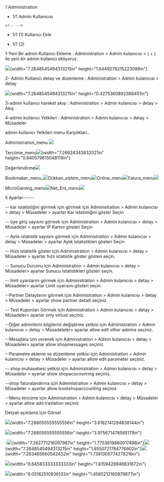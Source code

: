 1 Administration

-   1/1 Admin Kullanıcısı

```{=html}
<!-- -->
```
-   1/1 (1) Kullanıcı Ekle

-   1/1 (2)

1-Yeni Bir admin Kullanıcı Ekleme : Administration \> Admin kulanıcısı
\> ( + ) ile yeni bir admin kullanıcı ekliyoruz.

![](vertopal_5292ea9fbcaf48d3a73d212cf3db61cc/media/image1.png){width="7.2648545494313215in"
height="1.6449278215223098in"}

2- Admin Kullanıcı detay ve düzenleme : Administration \> Admin
kulanıcısı \> detay

![](vertopal_5292ea9fbcaf48d3a73d212cf3db61cc/media/image2.png){width="7.2648545494313215in"
height="0.4275360892388451in"}

3-admin kullanıcı hareket akışı : Administration \> Admin kulanıcısı \>
detay \> Akış

4-admin kullanıcı Yetkileri : Administration \> Admin kulanıcısı \>
detay \> Müsadeler

admin kullanıcı Yetkileri menu Karşılıkları..

Administration_menu
![](vertopal_5292ea9fbcaf48d3a73d212cf3db61cc/media/image3.png)

Tercüme_menu![](vertopal_5292ea9fbcaf48d3a73d212cf3db61cc/media/image4.png){width="7.26624343832021in"
height="0.840579615048119in"}

Değerlendirme![](vertopal_5292ea9fbcaf48d3a73d212cf3db61cc/media/image5.png)

Bookmaker_menu\_![](vertopal_5292ea9fbcaf48d3a73d212cf3db61cc/media/image6.png)Dükkan_sistem_menu![](vertopal_5292ea9fbcaf48d3a73d212cf3db61cc/media/image7.png)Online_menu![](vertopal_5292ea9fbcaf48d3a73d212cf3db61cc/media/image8.png)Fatura_menu![](vertopal_5292ea9fbcaf48d3a73d212cf3db61cc/media/image9.png)

MicroGaming_menu![](vertopal_5292ea9fbcaf48d3a73d212cf3db61cc/media/image10.png)Net_Ent_menu![](vertopal_5292ea9fbcaf48d3a73d212cf3db61cc/media/image11.png)

5 Ayarlar\-\-\-\-\--

\-- kar istatistiğini görmek için görmek için Administration \> Admin
kulanıcısı \> detay \> Müsadeler \> ayarlar Kar istatistiğini göster
Seçin

\-- üye giriş sayısını görmek için Administration \> Admin kulanıcısı \>
detay \> Müsadeler \> ayarlar IP Kartını gösteri Seçin

\-- Aylık istatistik sayısını görmek için Administration \> Admin
kulanıcısı \> detay \> Müsadeler \> ayarlar Aylık istatistikleri gösteri
Seçin

\-- Hızlı istatistik göster için Administration \> Admin kulanıcısı \>
detay \> Müsadeler \> ayarlar hızlı istatistik göster gösteri seçin.

\-- Sunucu Durumu için Administration \> Admin kulanıcısı \> detay \>
Müsadeler\> ayarlar Sunucu istatistikleri gösteri seçin.

\-- limit uyarılarını görmek için Administration \> Admin kulanıcısı \>
detay \> Müsadeler\> ayarlar Limit uyarısını gösteri seçin.

\--Partner Detaylarını görmek için Administration \> Admin kulanıcısı \>
detay \> Müsadeler \> ayarlar show partner detaili seçiniz.

\-- Test Kuponları Görmek için Administration \> Admin kulanıcısı \>
detay \> Müsadeler\> ayarlar only virtual seçiniz.

\--Diğer adminlerin bilgilerini değiştirme yetkisi için Administration
\> Admin kulanıcısı \> detay \> Müsadeleler\> ayarlar allow edit other
admins seçiniz.

\--Mesajlara izin verenek için Administration \> Admin kulanıcısı \>
detay \> Müsadeler\> ayarlar allow shopmessages seçiniz.

\--Parametre ekleme ve düzenleme yetkisi için Administration \> Admin
kulanıcısı \> detay \> Müsadeler \> ayarlar allow edit parameter
seçiniz.

\-- shop muhasebesi yetkisi için Administration \> Admin kulanıcısı \>
detay \> Müsadeler \> ayarlar show shopacocounring seçiniz.

\--shop faturalandırma için Administration \> Admin kulanıcısı \> detay
\> Müsadeler \> ayarlar allow bookshopaccounting seçiniz.

\--Menu tercüme için Administration \> Admin kulanıcısı \> detay \>
Müsadeler \> ayarlar allow add traslation seçiniz

Detyalı açıklama için Görsel

![](vertopal_5292ea9fbcaf48d3a73d212cf3db61cc/media/image12.png){width="7.268055555555556in"
height="3.6182141294838144in"}

![](vertopal_5292ea9fbcaf48d3a73d212cf3db61cc/media/image13.png){width="7.268055555555556in"
height="3.975671478565179in"}

\-![](vertopal_5292ea9fbcaf48d3a73d212cf3db61cc/media/image14.png){width="7.262771216097987in"
height="1.7753619860017498in"}![](vertopal_5292ea9fbcaf48d3a73d212cf3db61cc/media/image15.png){width="7.2648545494313215in"
height="1.8550721784776902in"}![](vertopal_5292ea9fbcaf48d3a73d212cf3db61cc/media/image16.png){width="7.263465660542432in"
height="1.7391305774278216in"}

![](vertopal_5292ea9fbcaf48d3a73d212cf3db61cc/media/image17.png){width="6.645833333333333in"
height="1.6159426946631672in"}

![](vertopal_5292ea9fbcaf48d3a73d212cf3db61cc/media/image18.png){width="6.05162510936133in"
height="1.4565212160979877in"}
